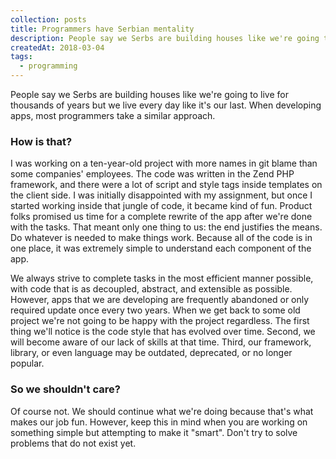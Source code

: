```yaml
---
collection: posts
title: Programmers have Serbian mentality
description: People say we Serbs are building houses like we're going to live for thousands of years but we live every day like it's our last. When developing apps, most programmers take a similar approach...
createdAt: 2018-03-04
tags:
  - programming
---
```


People say we Serbs are building houses like we're going to live for thousands of years but we live every day like it's our last. When developing apps, most programmers take a similar approach.

### How is that?

I was working on a ten-year-old project with more names in git blame than some companies' employees. The code was written in the Zend PHP framework, and there were a lot of script and style tags inside templates on the client side. I was initially disappointed with my assignment, but once I started working inside that jungle of code, it became kind of fun. Product folks promised us time for a complete rewrite of the app after we're done with the tasks. That meant only one thing to us: the end justifies the means. Do whatever is needed to make things work. Because all of the code is in one place, it was extremely simple to understand each component of the app.

We always strive to complete tasks in the most efficient manner possible, with code that is as decoupled, abstract, and extensible as possible. However, apps that we are developing are frequently abandoned or only required update once every two years. When we get back to some old project we're not going to be happy with the project regardless. The first thing we'll notice is the code style that has evolved over time. Second, we will become aware of our lack of skills at that time. Third, our framework, library, or even language may be outdated, deprecated, or no longer popular.

### So we shouldn't care?

Of course not. We should continue what we're doing because that's what makes our job fun. However, keep this in mind when you are working on something simple but attempting to make it "smart". Don't try to solve problems that do not exist yet.
